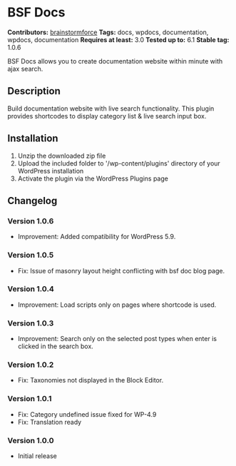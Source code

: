 # BSF Docs #
**Contributors:** [brainstormforce](https://profiles.wordpress.org/brainstormforce)
**Tags:** docs, wpdocs, documentation, wpdocs, documentation
**Requires at least:** 3.0
**Tested up to:** 6.1
**Stable tag:** 1.0.6

BSF Docs allows you to create documentation website within minute with ajax search.

## Description ##

Build documentation website with live search functionality. This plugin provides shortcodes to display category list & live search input box.

## Installation ##

1. Unzip the downloaded zip file
2. Upload the included folder to '/wp-content/plugins' directory of your WordPress installation
3. Activate the plugin via the WordPress Plugins page

## Changelog ##

### Version 1.0.6 ###
- Improvement: Added compatibility for WordPress 5.9.

### Version 1.0.5 ###
- Fix: Issue of masonry layout height conflicting with bsf doc blog page.

### Version 1.0.4 ###
- Improvement: Load scripts only on pages where shortcode is used.

### Version 1.0.3 ###
- Improvement: Search only on the selected post types when enter is clicked in the search box.

### Version 1.0.2 ###
- Fix: Taxonomies not displayed in the Block Editor.

### Version 1.0.1 ###
- Fix: Category undefined issue fixed for WP-4.9
- Fix: Translation ready

### Version 1.0.0 ###
- Initial release
